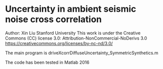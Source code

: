 # Uncertainty in ambient seismic noise cross correlation

Author: Xin Liu
Stanford University
This work is under the Creative Commons (CC) license 3.0: Attribution-NonCommercial-NoDerivs 3.0
https://creativecommons.org/licenses/by-nc-nd/3.0/

The main program is driveXcorrDiffuseUncertainty_SymmetricSynthetics.m

The code has been tested in Matlab 2016
